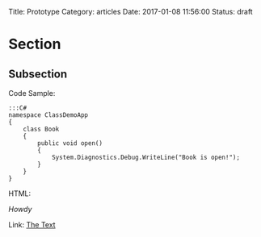 Title: Prototype
Category: articles
Date: 2017-01-08 11:56:00
Status: draft

# Section

## Subsection

Code Sample:

    :::C#
    namespace ClassDemoApp
    {
        class Book
        {
            public void open()
            {
                System.Diagnostics.Debug.WriteLine("Book is open!");
            }
        }
    }

HTML:

<em>Howdy</em>

Link: [The Text](http://j3hyde.github.io)

